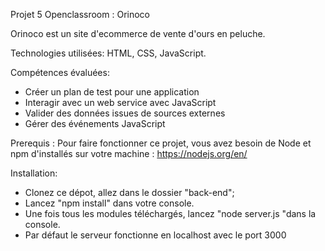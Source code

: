Projet 5 Openclassroom : Orinoco

Orinoco est un site d'ecommerce de vente d'ours en peluche.

Technologies utilisées:
HTML, CSS, JavaScript.

Compétences évaluées:
- Créer un plan de test pour une application
- Interagir avec un web service avec JavaScript
- Valider des données issues de sources externes
- Gérer des événements JavaScript

Prerequis :
Pour faire fonctionner ce projet, vous avez besoin de Node et npm d'installés sur votre machine : https://nodejs.org/en/

Installation:
- Clonez ce dépot, allez dans le dossier "back-end"; 
- Lancez "npm install" dans votre console. 
- Une fois tous les modules téléchargés, lancez "node server.js "dans la console. 
- Par défaut le serveur fonctionne en localhost avec le port 3000

